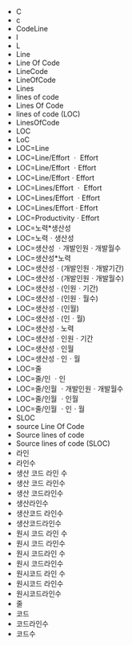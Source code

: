 ﻿- C
- c
- CodeLine
- l
- L
- Line
- Line Of Code
- LineCode
- LineOfCode
- Lines
- lines of code
- Lines Of Code
- lines of code (LOC)
- LinesOfCode
- LOC
- LoC
- LOC=Line
- LOC=Line/Effort ㆍ Effort
- LOC=Line/Effort ㆍEffort
- LOC=Line/EffortㆍEffort
- LOC=Lines/Effort ㆍ Effort
- LOC=Lines/Effort ㆍEffort
- LOC=Lines/EffortㆍEffort
- LOC=ProductivityㆍEffort
- LOC=노력*생산성
- LOC=노력ㆍ생산성
- LOC=생산성 ㆍ개발인원ㆍ개발월수
- LOC=생산성*노력
- LOC=생산성ㆍ(개발인원ㆍ개발기간)
- LOC=생산성ㆍ(개발인원ㆍ개발월수)
- LOC=생산성ㆍ(인원ㆍ기간)
- LOC=생산성ㆍ(인원ㆍ월수)
- LOC=생산성ㆍ(인월)
- LOC=생산성ㆍ(인ㆍ월)
- LOC=생산성ㆍ노력
- LOC=생산성ㆍ인원ㆍ기간
- LOC=생산성ㆍ인월
- LOC=생산성ㆍ인ㆍ월
- LOC=줄
- LOC=줄/인 ㆍ인
- LOC=줄/인월 ㆍ개발인원ㆍ개발월수
- LOC=줄/인월 ㆍ인월
- LOC=줄/인월 ㆍ인ㆍ월
- SLOC
- source Line Of Code
- Source lines of code
- Source lines of code (SLOC)
- 라인
- 라인수
- 생산 코드 라인 수
- 생산 코드 라인수
- 생산 코드라인수
- 생산라인수
- 생산코드 라인수
- 생산코드라인수
- 원시 코드 라인 수
- 원시 코드 라인수
- 원시 코드라인 수
- 원시 코드라인수
- 원시코드 라인 수
- 원시코드 라인수
- 원시코드라인수
- 줄
- 코드
- 코드라인수
- 코드수

